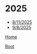 # 2025
- [8/11/2025](%WEBPATH%/articles/2025/8-11)
- [9/8/2025](%WEBPATH%/articles/2025/9-8)

[Home](%WEBPATH%/articles/)

[Root](%WEBPATH%)